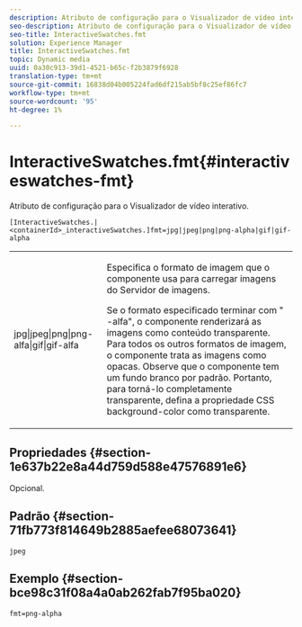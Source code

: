 ```yaml
---
description: Atributo de configuração para o Visualizador de vídeo interativo.
seo-description: Atributo de configuração para o Visualizador de vídeo interativo.
seo-title: InteractiveSwatches.fmt
solution: Experience Manager
title: InteractiveSwatches.fmt
topic: Dynamic media
uuid: 0a30c913-39d1-4521-b65c-f2b3879f6928
translation-type: tm+mt
source-git-commit: 16838d04b005224fad6df215ab5bf8c25ef86fc7
workflow-type: tm+mt
source-wordcount: '95'
ht-degree: 1%

---
```



# InteractiveSwatches.fmt{#interactiveswatches-fmt}

Atributo de configuração para o Visualizador de vídeo interativo.

`[InteractiveSwatches.|<containerId>_interactiveSwatches.]fmt=jpg|jpeg|png|png-alpha|gif|gif-alpha`

<table id="table_441553CD34C94A58A9D7CBF772DEDDB6"> 
 <tbody> 
  <tr> 
   <td colname="col1"> <p> <span class="codeph"> jpg|jpeg|png|png-alfa|gif|gif-alfa</span> </p> </td> 
   <td colname="col2"> <p> Especifica o formato de imagem que o componente usa para carregar imagens do Servidor de imagens. </p> <p>Se o formato especificado terminar com "<span class="codeph"> -alfa</span>", o componente renderizará as imagens como conteúdo transparente. Para todos os outros formatos de imagem, o componente trata as imagens como opacas. Observe que o componente tem um fundo branco por padrão. Portanto, para torná-lo completamente transparente, defina a propriedade CSS <span class="codeph"> background-color</span> como <span class="codeph"> transparente</span>. </p> </td> 
  </tr> 
 </tbody> 
</table>

## Propriedades {#section-1e637b22e8a44d759d588e47576891e6}

Opcional.

## Padrão {#section-71fb773f814649b2885aefee68073641}

`jpeg`

## Exemplo {#section-bce98c31f08a4a0ab262fab7f95ba020}

```
fmt=png-alpha
```

